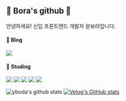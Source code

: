 <h2>🎈 Bora's github 🎈</h4>

안녕하세요!
신입 프론트엔드 개발자 윤보라입니다.

<h4>👩 Blog</h4>

<a href="https://velog.io/@ra2116" target="_blank"><img src="https://img.shields.io/badge/Velog-20C997?style=flat-square&logo=velog&logoColor=FFFFFF" /></a>

<h4>📖 Studing</h4>

<img src="https://img.shields.io/badge/HTML5-E34F26?style=flat-square&logo=html5&logoColor=FFFFFF" /> <img src="https://img.shields.io/badge/CSS3-1572B6?style=flat-square&logo=css3&logoColor=FFFFFF" /> <img src="https://img.shields.io/badge/JavaScript-F7DF1E?style=flat-square&logo=javascript&logoColor=FFFFFF" /> 
<img src="https://img.shields.io/badge/React-61DAFB?style=flat-square&logo=react&logoColor=FFFFFF" /> <img src="https://img.shields.io/badge/Redux-764ABC?style=flat-square&logo=redux&logoColor=FFFFFF" /> 


![yboda's github stats](https://github-readme-stats.vercel.app/api?username=yboda&show_icons=true)
[![Velog's GitHub stats](https://velog-readme-stats.vercel.app/api?name=ra2116)](https://velog.io/@ra2116)
